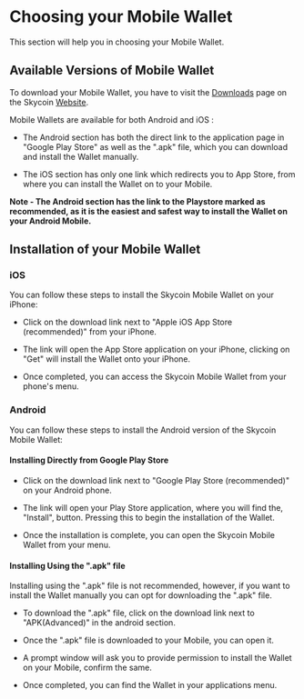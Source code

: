 # Choosing your Mobile Wallet

This section will help you in choosing your Mobile Wallet.

## Available Versions of Mobile Wallet

To download your Mobile Wallet, you have to visit the [Downloads](https://www.skycoin.net/downloads/) page on the Skycoin [Website](https://www.skycoin.net).

Mobile Wallets are available for both Android and iOS :

* The Android section has both the direct link to the application page in "Google Play Store" as well as the ".apk" file, which you can download and install the Wallet manually.

* The iOS section has only one link which redirects you to App Store, from where you can install the Wallet on to your Mobile.

**Note - The Android section has the link to the Playstore marked as recommended, as it is the easiest and safest way to install the Wallet on your Android Mobile.**

## Installation of your Mobile Wallet

### iOS

You can follow these steps to install the Skycoin Mobile Wallet on your iPhone:

* Click on the download link next to "Apple iOS App Store (recommended)" from your iPhone.

* The link will open the App Store application on your iPhone, clicking on "Get" will install the Wallet onto your iPhone.

* Once completed, you can access the Skycoin Mobile Wallet from your phone's menu.

### Android

You can follow these steps to install the Android version of the Skycoin Mobile Wallet:

#### Installing Directly from Google Play Store

* Click on the download link next to "Google Play Store (recommended)" on your Android phone.

* The link will open your Play Store application, where you will find the, "Install", button. Pressing this to begin the installation of the Wallet.

* Once the installation is complete, you can open the Skycoin Mobile Wallet from your menu.

#### Installing Using the ".apk" file

Installing using the ".apk" file is not recommended, however, if you want to install the Wallet manually you can opt for downloading the ".apk" file.

* To download the ".apk" file, click on the download link next to "APK(Advanced)" in the android section.

* Once the ".apk" file is downloaded to your Mobile, you can open it.

* A prompt window will ask you to provide permission to install the Wallet on your Mobile, confirm the same.

* Once completed, you can find the Wallet in your applications menu.
